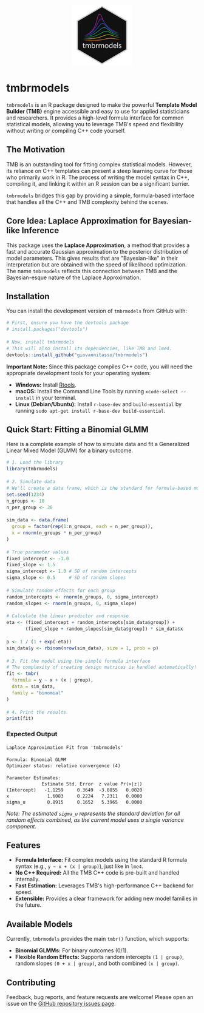 <p align="center">
  <img src="man/figures/tmbrmodelslogo.png" height="160" />
</p>

# tmbrmodels

`tmbrmodels` is an R package designed to make the powerful **Template Model Builder (TMB)** engine accessible and easy to use for applied statisticians and researchers. It provides a high-level formula interface for common statistical models, allowing you to leverage TMB's speed and flexibility without writing or compiling C++ code yourself.


## The Motivation

TMB is an outstanding tool for fitting complex statistical models. However, its reliance on C++ templates can present a steep learning curve for those who primarily work in R. The process of writing the model syntax in C++, compiling it, and linking it within an R session can be a significant barrier.

`tmbrmodels` bridges this gap by providing a simple, formula-based interface that handles all the C++ and TMB complexity behind the scenes.


## Core Idea: Laplace Approximation for Bayesian-like Inference

This package uses the **Laplace Approximation**, a method that provides a fast and accurate Gaussian approximation to the posterior distribution of model parameters. This gives results that are "Bayesian-like" in their interpretation but are obtained with the speed of likelihood optimization. The name `tmbrmodels` reflects this connection between TMB and the Bayesian-esque nature of the Laplace Approximation.


## Installation

You can install the development version of `tmbrmodels` from GitHub with:

```r
# First, ensure you have the devtools package
# install.packages("devtools")

# Now, install tmbrmodels
# This will also install its dependencies, like TMB and lme4.
devtools::install_github("giovannitasso/tmbrmodels")

```

**Important Note:** Since this package compiles C++ code, you will need the appropriate development tools for your operating system:
* **Windows:** Install [Rtools](https://cran.r-project.org/bin/windows/Rtools/).
* **macOS:** Install the Command Line Tools by running `xcode-select --install` in your terminal.
* **Linux (Debian/Ubuntu):** Install `r-base-dev` and `build-essential` by running `sudo apt-get install r-base-dev build-essential`.

## Quick Start: Fitting a Binomial GLMM

Here is a complete example of how to simulate data and fit a Generalized Linear Mixed Model (GLMM) for a binary outcome.

```r
# 1. Load the library
library(tmbrmodels)

# 2. Simulate data
# We'll create a data frame, which is the standard for formula-based modeling in R.
set.seed(1234)
n_groups <- 10
n_per_group <- 30

sim_data <- data.frame(
  group = factor(rep(1:n_groups, each = n_per_group)),
  x = rnorm(n_groups * n_per_group)
)

# True parameter values
fixed_intercept <- -1.0
fixed_slope <- 1.5
sigma_intercept <- 1.0 # SD of random intercepts
sigma_slope <- 0.5     # SD of random slopes

# Simulate random effects for each group
random_intercepts <- rnorm(n_groups, 0, sigma_intercept)
random_slopes <- rnorm(n_groups, 0, sigma_slope)

# Calculate the linear predictor and response
eta <- (fixed_intercept + random_intercepts[sim_data$group]) + 
       (fixed_slope + random_slopes[sim_data$group]) * sim_data$x
       
p <- 1 / (1 + exp(-eta))
sim_data$y <- rbinom(nrow(sim_data), size = 1, prob = p)

# 3. Fit the model using the simple formula interface
# The complexity of creating design matrices is handled automatically!
fit <- tmbr(
  formula = y ~ x + (x | group), 
  data = sim_data,
  family = "binomial"
)

# 4. Print the results
print(fit)

```

### Expected Output

```
Laplace Approximation Fit from 'tmbrmodels'

Formula: Binomial GLMM
Optimizer status: relative convergence (4) 

Parameter Estimates:
             Estimate Std. Error  z value Pr(>|z|)
(Intercept)   -1.1259     0.3649  -3.0855   0.0020
x              1.6083     0.2224   7.2311   0.0000
sigma_u        0.8915     0.1652   5.3965   0.0000
```
*Note: The estimated `sigma_u` represents the standard deviation for all random effects combined, as the current model uses a single variance component.*


## Features

* **Formula Interface:** Fit complex models using the standard R formula syntax (e.g., `y ~ x + (x | group)`), just like in `lme4`.
* **No C++ Required:** All the TMB C++ code is pre-built and handled internally.
* **Fast Estimation:** Leverages TMB's high-performance C++ backend for speed.
* **Extensible:** Provides a clear framework for adding new model families in the future.


## Available Models

Currently, `tmbrmodels` provides the main `tmbr()` function, which supports:

* **Binomial GLMMs:** For binary outcomes (0/1).
* **Flexible Random Effects:** Supports random intercepts `(1 | group)`, random slopes `(0 + x | group)`, and both combined `(x | group)`.


## Contributing

Feedback, bug reports, and feature requests are welcome! Please open an issue on the [GitHub repository issues page](https://github.com/giovannitasso/tmbrmodels/issues).


